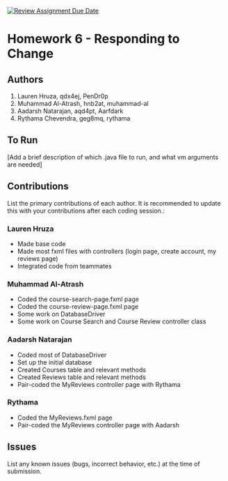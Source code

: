 [![Review Assignment Due Date](https://classroom.github.com/assets/deadline-readme-button-24ddc0f5d75046c5622901739e7c5dd533143b0c8e959d652212380cedb1ea36.svg)](https://classroom.github.com/a/DC1SF4uZ)
# Homework 6 - Responding to Change

## Authors
1) Lauren Hruza, qdx4ej, PenDr0p
2) Muhammad Al-Atrash, hnb2at, muhammad-al
3) Aadarsh Natarajan, aqd4pt, Aarfdark
4) Rythama Chevendra, geg8mq, rythama

## To Run

[Add a brief description of which .java file to run, and what vm arguments are needed]

## Contributions

List the primary contributions of each author. It is recommended to update this with your contributions after each coding session.:

### Lauren Hruza

* Made base code
* Made most fxml files with controllers (login page, create account, my reviews page)
* Integrated code from teammates

### Muhammad Al-Atrash

* Coded the course-search-page.fxml page
* Coded the course-review-page.fxml page
* Some work on DatabaseDriver
* Some work on Course Search and Course Review controller class

### Aadarsh Natarajan

* Coded most of DatabaseDriver
* Set up the initial database
* Created Courses table and relevant methods
* Created Reviews table and relevant methods
* Pair-coded the MyReviews controller page with Rythama

### Rythama
* Coded the MyReviews.fxml page
* Pair-coded the MyReviews controller page with Aadarsh

## Issues

List any known issues (bugs, incorrect behavior, etc.) at the time of submission.
